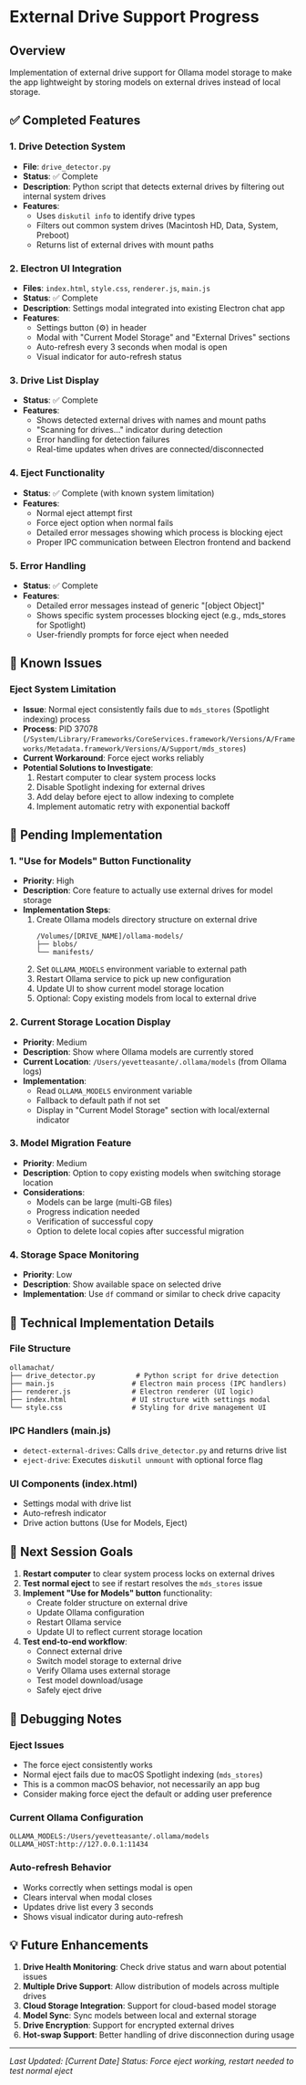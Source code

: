 # External Drive Support Progress

## Overview
Implementation of external drive support for Ollama model storage to make the app lightweight by storing models on external drives instead of local storage.

## ✅ Completed Features

### 1. Drive Detection System
- **File**: `drive_detector.py`
- **Status**: ✅ Complete
- **Description**: Python script that detects external drives by filtering out internal system drives
- **Features**:
  - Uses `diskutil info` to identify drive types
  - Filters out common system drives (Macintosh HD, Data, System, Preboot)
  - Returns list of external drives with mount paths

### 2. Electron UI Integration
- **Files**: `index.html`, `style.css`, `renderer.js`, `main.js`
- **Status**: ✅ Complete
- **Description**: Settings modal integrated into existing Electron chat app
- **Features**:
  - Settings button (⚙️) in header
  - Modal with "Current Model Storage" and "External Drives" sections
  - Auto-refresh every 3 seconds when modal is open
  - Visual indicator for auto-refresh status

### 3. Drive List Display
- **Status**: ✅ Complete
- **Features**:
  - Shows detected external drives with names and mount paths
  - "Scanning for drives..." indicator during detection
  - Error handling for detection failures
  - Real-time updates when drives are connected/disconnected

### 4. Eject Functionality
- **Status**: ✅ Complete (with known system limitation)
- **Features**:
  - Normal eject attempt first
  - Force eject option when normal fails
  - Detailed error messages showing which process is blocking eject
  - Proper IPC communication between Electron frontend and backend

### 5. Error Handling
- **Status**: ✅ Complete
- **Features**:
  - Detailed error messages instead of generic "[object Object]"
  - Shows specific system processes blocking eject (e.g., mds_stores for Spotlight)
  - User-friendly prompts for force eject when needed

## 🔧 Known Issues

### Eject System Limitation
- **Issue**: Normal eject consistently fails due to `mds_stores` (Spotlight indexing) process
- **Process**: PID 37078 (`/System/Library/Frameworks/CoreServices.framework/Versions/A/Frameworks/Metadata.framework/Versions/A/Support/mds_stores`)
- **Current Workaround**: Force eject works reliably
- **Potential Solutions to Investigate**:
  1. Restart computer to clear system process locks
  2. Disable Spotlight indexing for external drives
  3. Add delay before eject to allow indexing to complete
  4. Implement automatic retry with exponential backoff

## 🚧 Pending Implementation

### 1. "Use for Models" Button Functionality
- **Priority**: High
- **Description**: Core feature to actually use external drives for model storage
- **Implementation Steps**:
  1. Create Ollama models directory structure on external drive
     ```
     /Volumes/[DRIVE_NAME]/ollama-models/
     ├── blobs/
     └── manifests/
     ```
  2. Set `OLLAMA_MODELS` environment variable to external path
  3. Restart Ollama service to pick up new configuration
  4. Update UI to show current model storage location
  5. Optional: Copy existing models from local to external drive

### 2. Current Storage Location Display
- **Priority**: Medium
- **Description**: Show where Ollama models are currently stored
- **Current Location**: `/Users/yevetteasante/.ollama/models` (from Ollama logs)
- **Implementation**: 
  - Read `OLLAMA_MODELS` environment variable
  - Fallback to default path if not set
  - Display in "Current Model Storage" section with local/external indicator

### 3. Model Migration Feature
- **Priority**: Medium
- **Description**: Option to copy existing models when switching storage location
- **Considerations**:
  - Models can be large (multi-GB files)
  - Progress indication needed
  - Verification of successful copy
  - Option to delete local copies after successful migration

### 4. Storage Space Monitoring
- **Priority**: Low
- **Description**: Show available space on selected drive
- **Implementation**: Use `df` command or similar to check drive capacity

## 🔧 Technical Implementation Details

### File Structure
```
ollamachat/
├── drive_detector.py          # Python script for drive detection
├── main.js                   # Electron main process (IPC handlers)
├── renderer.js               # Electron renderer (UI logic)
├── index.html                # UI structure with settings modal
└── style.css                 # Styling for drive management UI
```

### IPC Handlers (main.js)
- `detect-external-drives`: Calls `drive_detector.py` and returns drive list
- `eject-drive`: Executes `diskutil unmount` with optional force flag

### UI Components (index.html)
- Settings modal with drive list
- Auto-refresh indicator
- Drive action buttons (Use for Models, Eject)

## 🎯 Next Session Goals

1. **Restart computer** to clear system process locks on external drives
2. **Test normal eject** to see if restart resolves the `mds_stores` issue
3. **Implement "Use for Models" button** functionality:
   - Create folder structure on external drive
   - Update Ollama configuration
   - Restart Ollama service
   - Update UI to reflect current storage location
4. **Test end-to-end workflow**:
   - Connect external drive
   - Switch model storage to external drive
   - Verify Ollama uses external storage
   - Test model download/usage
   - Safely eject drive

## 🐛 Debugging Notes

### Eject Issues
- The force eject consistently works
- Normal eject fails due to macOS Spotlight indexing (`mds_stores`)
- This is a common macOS behavior, not necessarily an app bug
- Consider making force eject the default or adding user preference

### Current Ollama Configuration
```
OLLAMA_MODELS:/Users/yevetteasante/.ollama/models
OLLAMA_HOST:http://127.0.0.1:11434
```

### Auto-refresh Behavior
- Works correctly when settings modal is open
- Clears interval when modal closes
- Updates drive list every 3 seconds
- Shows visual indicator during auto-refresh

## 💡 Future Enhancements

1. **Drive Health Monitoring**: Check drive status and warn about potential issues
2. **Multiple Drive Support**: Allow distribution of models across multiple drives
3. **Cloud Storage Integration**: Support for cloud-based model storage
4. **Model Sync**: Sync models between local and external storage
5. **Drive Encryption**: Support for encrypted external drives
6. **Hot-swap Support**: Better handling of drive disconnection during usage

---
*Last Updated: [Current Date]*
*Status: Force eject working, restart needed to test normal eject* 